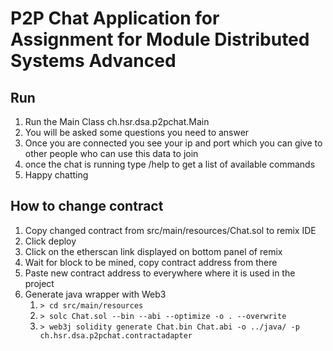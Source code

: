  # P2P Chat Application for Assignment for Module Distributed Systems Advanced
 
 ## Run
 1. Run the Main Class ch.hsr.dsa.p2pchat.Main
 1. You will be asked some questions you need to answer
 1. Once you are connected you see your ip and port which you can give to other people who can use this data to join
 1. once the chat is running type /help to get a list of available commands
 1. Happy chatting


## How to change contract
1. Copy changed contract from src/main/resources/Chat.sol to remix IDE
1. Click deploy
1. Click on the etherscan link displayed on bottom panel of remix
1. Wait for block to be mined, copy contract address from there
1. Paste new contract address to everywhere where it is used in the project
1. Generate java wrapper with Web3
    1. `> cd src/main/resources`
    1. `> solc Chat.sol --bin --abi --optimize -o . --overwrite`
    1. `> web3j solidity generate Chat.bin Chat.abi -o ../java/ -p ch.hsr.dsa.p2pchat.contractadapter` 